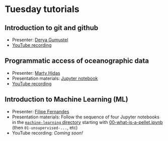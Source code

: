 # Tuesday tutorials

## Introduction to git and github

- Presenter: [Derya Gumustel](https://github.com/dgumustel)
- [YouTube recording](https://youtu.be/f3SHMOp9OZk)

## Programmatic access of oceanographic data

- Presenter: [Marty Hidas](https://github.com/mhidas)
- Presentation materials: [Jupyter notebook](Data_access_methods_Python.ipynb)
- [YouTube recording](https://youtu.be/KtCb9TNuZsc)

## Introduction to Machine Learning (ML)

- Presenter: [Filipe Fernandes](https://github.com/ocefpaf)
- Presentation materials: Follow the sequence of four Jupyter notebooks in the [`machine-learning` directory](machine-learning) starting with [00-what-is-a-pellet.ipynb](machine-learning/00-what-is-a-pellet.ipynb) (then `01-unsupervised-...`, etc)
- YouTube recording: *Coming soon!*
